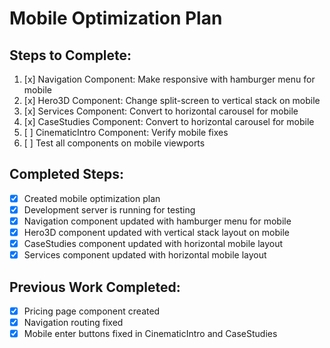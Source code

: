 # Mobile Optimization Plan

## Steps to Complete:

1. [x] Navigation Component: Make responsive with hamburger menu for mobile
2. [x] Hero3D Component: Change split-screen to vertical stack on mobile
3. [x] Services Component: Convert to horizontal carousel for mobile
4. [x] CaseStudies Component: Convert to horizontal carousel for mobile
5. [ ] CinematicIntro Component: Verify mobile fixes
6. [ ] Test all components on mobile viewports

## Completed Steps:
- [x] Created mobile optimization plan
- [x] Development server is running for testing
- [x] Navigation component updated with hamburger menu for mobile
- [x] Hero3D component updated with vertical stack layout on mobile
- [x] CaseStudies component updated with horizontal mobile layout
- [x] Services component updated with horizontal mobile layout

## Previous Work Completed:
- [x] Pricing page component created
- [x] Navigation routing fixed
- [x] Mobile enter buttons fixed in CinematicIntro and CaseStudies
